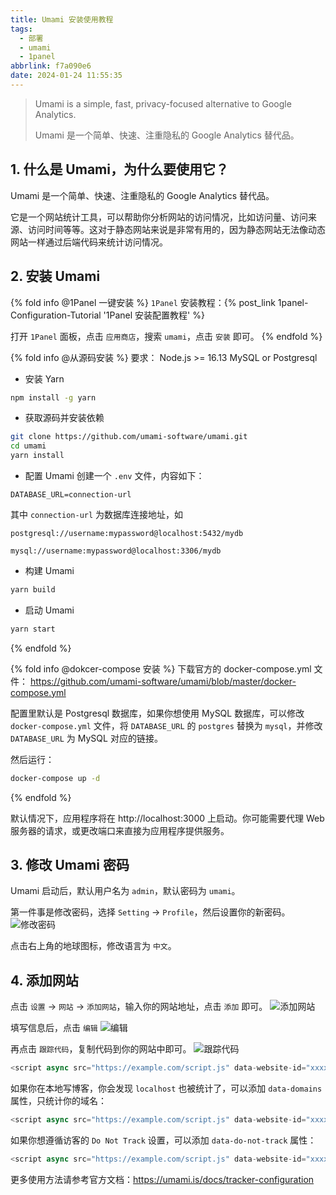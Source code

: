 ```yaml
---
title: Umami 安装使用教程
tags:
  - 部署
  - umami
  - 1panel
abbrlink: f7a090e6
date: 2024-01-24 11:55:35
---
```

> Umami is a simple, fast, privacy-focused alternative to Google Analytics.
> 
> Umami 是一个简单、快速、注重隐私的 Google Analytics 替代品。

## 1. 什么是 Umami，为什么要使用它？

Umami 是一个简单、快速、注重隐私的 Google Analytics 替代品。

它是一个网站统计工具，可以帮助你分析网站的访问情况，比如访问量、访问来源、访问时间等等。这对于静态网站来说是非常有用的，因为静态网站无法像动态网站一样通过后端代码来统计访问情况。

## 2. 安装 Umami

{% fold info @1Panel 一键安装 %}
`1Panel` 安装教程：{% post_link 1panel-Configuration-Tutorial '1Panel 安装配置教程' %}

打开 `1Panel` 面板，点击 `应用商店`，搜索 `umami`，点击 `安装` 即可。
{% endfold %}

{% fold info @从源码安装 %}
要求：
Node.js >= 16.13
MySQL or Postgresql

- 安装 Yarn
```bash
npm install -g yarn
```

- 获取源码并安装依赖
```bash
git clone https://github.com/umami-software/umami.git
cd umami
yarn install
```

- 配置 Umami
创建一个 `.env` 文件，内容如下：
```
DATABASE_URL=connection-url
```
其中 `connection-url` 为数据库连接地址，如
```
postgresql://username:mypassword@localhost:5432/mydb
```
```
mysql://username:mypassword@localhost:3306/mydb
```

- 构建 Umami
```bash
yarn build
```

- 启动 Umami
```bash
yarn start
```

{% endfold %}

{% fold info @dokcer-compose 安装 %}
下载官方的 docker-compose.yml 文件：
https://github.com/umami-software/umami/blob/master/docker-compose.yml

配置里默认是 Postgresql 数据库，如果你想使用 MySQL 数据库，可以修改 `docker-compose.yml` 文件，将 `DATABASE_URL` 的 `postgres` 替换为 `mysql`，并修改 `DATABASE_URL` 为 MySQL 对应的链接。

然后运行：
```bash
docker-compose up -d
```
{% endfold %}

默认情况下，应用程序将在 http://localhost:3000 上启动。你可能需要代理 Web 服务器的请求，或更改端口来直接为应用程序提供服务。


## 3. 修改 Umami 密码
Umami 启动后，默认用户名为 `admin`，默认密码为 `umami`。

第一件事是修改密码，选择 `Setting` -> `Profile`，然后设置你的新密码。
![修改密码](login.webp)

点击右上角的地球图标，修改语言为 `中文`。

## 4. 添加网站

点击 `设置` -> `网站` -> `添加网站`，输入你的网站地址，点击 `添加` 即可。
![添加网站](add-site.webp)

填写信息后，点击 `编辑`
![编辑](edit.webp)

再点击 `跟踪代码`，复制代码到你的网站中即可。
![跟踪代码](tracking-code.webp)

```javascript
<script async src="https://example.com/script.js" data-website-id="xxxxxxxxxxxxxxxxxxxx"></script>
```

如果你在本地写博客，你会发现 `localhost` 也被统计了，可以添加 `data-domains` 属性，只统计你的域名：

```javascript
<script async src="https://example.com/script.js" data-website-id="xxxxxxxxxxxxxxxxxxxx" data-domains="example.com"></script>
```
如果你想遵循访客的 `Do Not Track` 设置，可以添加 `data-do-not-track` 属性：

```javascript
<script async src="https://example.com/script.js" data-website-id="xxxxxxxxxxxxxxxxxxxx" data-do-not-track="true"></script>
```
更多使用方法请参考官方文档：https://umami.is/docs/tracker-configuration
